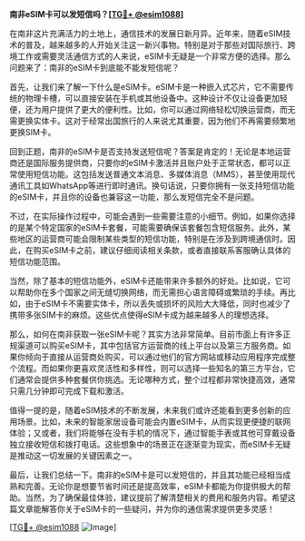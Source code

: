 **南非eSIM卡可以发短信吗？[[TG💪+ @esim1088](https://t.me/s/esim1088)]**

在南非这片充满活力的土地上，通信技术的发展日新月异。近年来，随着eSIM技术的普及，越来越多的人开始关注这一新兴事物。特别是对于那些对国际旅行、跨境工作或需要灵活通信方式的人来说，eSIM卡无疑是一个非常方便的选择。那么问题来了：南非的eSIM卡到底能不能发短信呢？

首先，让我们来了解一下什么是eSIM卡。eSIM卡是一种嵌入式芯片，它不需要传统的物理卡槽，可以直接安装在手机或其他设备中。这种设计不仅让设备更加轻便，还为用户提供了更大的便利性。比如，你可以通过网络轻松切换运营商，而无需更换实体卡。这对于经常出国旅行的人来说尤其重要，因为他们不再需要频繁地更换SIM卡。

回到正题，南非的eSIM卡是否支持发送短信呢？答案是肯定的！无论是本地运营商还是国际服务提供商，只要你的eSIM卡激活并且账户处于正常状态，都可以正常使用短信功能。这包括发送普通文本消息、多媒体消息（MMS），甚至使用现代通讯工具如WhatsApp等进行即时通讯。换句话说，只要你拥有一张支持短信功能的eSIM卡，并且你的设备也兼容这一功能，那么发短信完全不是问题。

不过，在实际操作过程中，可能会遇到一些需要注意的小细节。例如，如果你选择的是某个特定国家的eSIM卡套餐，可能需要确保该套餐包含短信服务。此外，某些地区的运营商可能会限制某些类型的短信功能，特别是在涉及到跨境通信时。因此，在购买eSIM卡之前，建议仔细阅读相关条款，或者直接联系客服确认具体的短信功能范围。

当然，除了基本的短信功能外，eSIM卡还能带来许多额外的好处。比如说，它可以帮助你在多个国家之间无缝切换网络，而无需担心语言障碍或繁琐的手续。再比如，由于eSIM卡不需要实体卡，所以丢失或损坏的风险大大降低，同时也减少了携带多张SIM卡的麻烦。这些优点使得eSIM卡成为越来越多人的理想选择。

那么，如何在南非获取一张eSIM卡呢？其实方法非常简单。目前市面上有许多正规渠道可以购买eSIM卡，其中包括官方运营商的线上平台以及第三方服务商。如果你倾向于直接从运营商处购买，可以通过他们的官方网站或移动应用程序完成整个流程。而如果你更喜欢灵活性和多样性，则可以选择一些知名的第三方平台，它们通常会提供多种套餐供你挑选。无论哪种方式，整个过程都非常快捷高效，通常只需几分钟即可完成下载和激活。

值得一提的是，随着eSIM技术的不断发展，未来我们或许还能看到更多创新的应用场景。比如，未来的智能家居设备可能会内置eSIM卡，从而实现更便捷的联网体验；又或者，我们将能够在没有手机的情况下，通过智能手表或其他可穿戴设备独立接收短信和拨打电话。这些想象中的场景正在逐渐变为现实，而eSIM卡无疑是推动这一切发展的关键因素之一。

最后，让我们总结一下。南非的eSIM卡是可以发短信的，并且其功能已经相当成熟和完善。无论你是想要节省时间还是提高效率，eSIM卡都能为你提供极大的帮助。当然，为了确保最佳体验，建议提前了解清楚相关的费用和服务内容。希望这篇文章能解答你关于eSIM卡的一些疑问，并为你的通信需求提供更多灵感！

[[TG💪+ @esim1088](https://t.me/s/esim1088) ![Image](https://i.postimg.cc/4NQfJmqS/Snipaste-2025-05-13-00-14-12.png)]